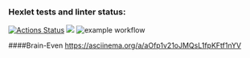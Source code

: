 ### Hexlet tests and linter status:
[![Actions Status](https://github.com/lizasolomyannik/frontend-project-lvl1/workflows/hexlet-check/badge.svg)](https://github.com/lizasolomyannik/frontend-project-lvl1/actions)
<a href="https://codeclimate.com/github/lizasolomyannik/frontend-project-lvl1/maintainability"><img src="https://api.codeclimate.com/v1/badges/e8a9086e7d9a304f9502/maintainability" /></a>
![example workflow](https://github.com/lizasolomyannik/frontend-project-lvl1/actions/workflows/github-actions-demo.yml/badge.svg)

####Brain-Even
https://asciinema.org/a/aOfp1v21oJMQsL1fpKFtf1nYV